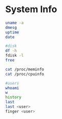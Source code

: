 # System Info



```bash
uname -a
dmesg
uptime
date

#disk
df -h
fdisk -l
free

cat /proc/meminfo
cat /proc/cpuinfo

#users
whoami
w
history
last
last <user>
finger <user>
```

